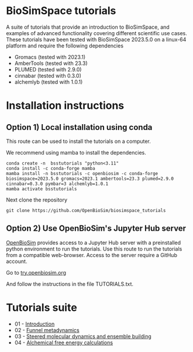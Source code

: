# BioSimSpace tutorials

A suite of tutorials that provide an introduction to BioSimSpace, and examples of advanced functionality 
covering different scientific use cases. 
These tutorials have been tested with BioSimSpace 2023.5.0 on a linux-64 platform and require the following dependencies

* Gromacs (tested with 2023.1)
* AmberTools (tested with 23.3) 
* PLUMED (tested with 2.9.0)
* cinnabar (tested with 0.3.0)
* alchemlyb (tested with 1.0.1)

# Installation instructions

## Option 1) Local installation using conda

This route can be used to install the tutorials on a computer.

We recommend using mamba to install the dependencies. 

```
conda create -n  bsstutorials "python<3.11"
conda install -c conda-forge mamba
mamba install -n bsstutorials -c openbiosim -c conda-forge biosimspace=2023.5.0 gromacs=2023.1 ambertools=23.3 plumed=2.9.0 cinnabar=0.3.0 pymbar=3 alchemlyb=1.0.1
mamba activate bsstutorials
```

Next clone the repository

```
git clone https://github.com/OpenBioSim/biosimspace_tutorials
```

## Option 2) Use OpenBioSim's Jupyter Hub server

[OpenBioSim](https://www.openbiosim.org/) provides access to a Jupyter Hub server with a preinstalled python environment to run the tutorials. Use this route to run the tutorials from a compatible web-browser. Access to the server require a GitHub account.

Go to [try.openbiosim.org](https://try.openbiosim.org/)

And follow the instructions in the file TUTORIALS.txt.

# Tutorials suite

* 01 - [Introduction](01_introduction)
* 02 - [Funnel metadynamics](02_funnel_metad)
* 03 - [Steered molecular dynamics and ensemble building](03_steered_md)
* 04 - [Alchemical free energy calculations](04_fep)
